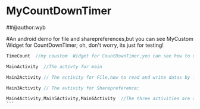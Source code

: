 # MyCountDownTimer
##@author:wyb

#An android demo for file and sharepreferences,but you can see MyCustom Widget for CountDownTimer;
oh, don't worry, its just for testing!

```java
TimeCount  //my coustom  Widget for CountDownTimer,you can see how to use it,if you need!
```
```java
MainActivity  //The activty for main
```
```java
Main2Activity // The activity for File,how to read and write datas by files;
```
```java
Main3Activity // The avtivity for Sharepreference;
````
````java
Main4Activity,Main5Activity,Main6Activity  //The three activities are a DEMO for Sharepreference Storage usage;
```


